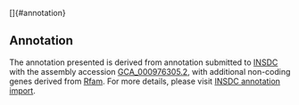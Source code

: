 []{#annotation}

Annotation
----------

The annotation presented is derived from annotation submitted to
[INSDC](http://www.insdc.org) with the assembly accession
[GCA\_000976305.2](http://www.ebi.ac.uk/ena/data/view/GCA_000976305.2),
with additional non-coding genes derived from
[Rfam](http://rfam.xfam.org/). For more details, please visit [INSDC
annotation
import](http://ensemblgenomes.org/info/data/insdc_annotation).
